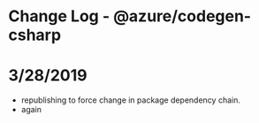 # Change Log - @azure/codegen-csharp

# 3/28/2019
- republishing to force change in package dependency chain.
- again
